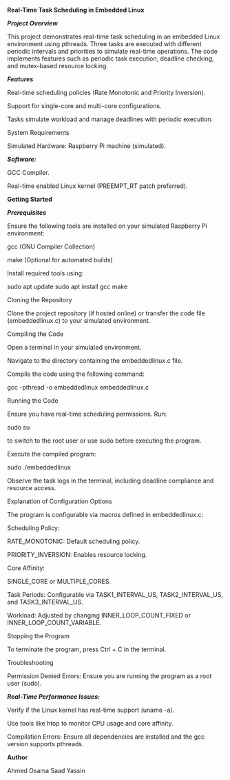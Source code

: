 **Real-Time Task Scheduling in Embedded Linux**

***Project Overview***

This project demonstrates real-time task scheduling in an embedded Linux environment using pthreads. Three tasks are executed with different periodic intervals and priorities to simulate real-time operations. The code implements features such as periodic task execution, deadline checking, and mutex-based resource locking.

***Features***

Real-time scheduling policies (Rate Monotonic and Priority Inversion).

Support for single-core and multi-core configurations.

Tasks simulate workload and manage deadlines with periodic execution.

System Requirements

Simulated Hardware: Raspberry Pi machine (simulated).

***Software:***

GCC Compiler.

Real-time enabled Linux kernel (PREEMPT_RT patch preferred).

**Getting Started**

***Prerequisites***

Ensure the following tools are installed on your simulated Raspberry Pi environment:

gcc (GNU Compiler Collection)

make (Optional for automated builds)

Install required tools using:

sudo apt update
sudo apt install gcc make

Cloning the Repository

Clone the project repository (if hosted online) or transfer the code file (embeddedlinux.c) to your simulated environment.

Compiling the Code

Open a terminal in your simulated environment.

Navigate to the directory containing the embeddedlinux.c file.

Compile the code using the following command:

gcc -pthread -o embeddedlinux embeddedlinux.c

Running the Code

Ensure you have real-time scheduling permissions. Run:

sudo su

to switch to the root user or use sudo before executing the program.

Execute the compiled program:

sudo ./embeddedlinux

Observe the task logs in the terminal, including deadline compliance and resource access.

Explanation of Configuration Options

The program is configurable via macros defined in embeddedlinux.c:

Scheduling Policy:

RATE_MONOTONIC: Default scheduling policy.

PRIORITY_INVERSION: Enables resource locking.

Core Affinity:

SINGLE_CORE or MULTIPLE_CORES.

Task Periods: Configurable via TASK1_INTERVAL_US, TASK2_INTERVAL_US, and TASK3_INTERVAL_US.

Workload: Adjusted by changing INNER_LOOP_COUNT_FIXED or INNER_LOOP_COUNT_VARIABLE.

Stopping the Program

To terminate the program, press Ctrl + C in the terminal.

Troubleshooting

Permission Denied Errors: Ensure you are running the program as a root user (sudo).

***Real-Time Performance Issues:***

Verify if the Linux kernel has real-time support (uname -a).

Use tools like htop to monitor CPU usage and core affinity.

Compilation Errors: Ensure all dependencies are installed and the gcc version supports pthreads.

**Author**

Ahmed Osama Saad Yassin
